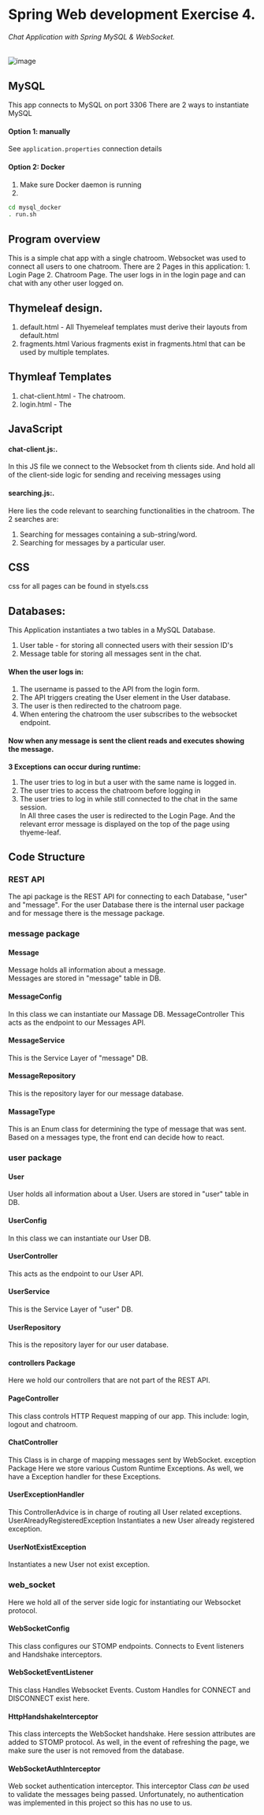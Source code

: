  # Spring Web development Exercise 4.
 ###### Chat Application with Spring MySQL & WebSocket.
![image](https://user-images.githubusercontent.com/57197982/164945446-04d4c243-e761-411a-8922-af3ca73ebd69.png)

## MySQL 
This app connects to MySQL on port 3306 
There are 2 ways to instantiate MySQL
#### Option 1: manually
See `application.properties` connection details 
#### Option 2: Docker
1. Make sure Docker daemon is running 
2. 
```bash
cd mysql_docker
. run.sh
```

## Program overview
This is a simple chat app with a single chatroom.
Websocket was used to connect all users to one chatroom.
There are 2 Pages in this application: 1. Login Page 2. Chatroom Page.
The user logs in in the login page and can chat with any other user logged on.




## Thymeleaf design.
1. default.html - All Thyemeleaf templates must derive their layouts from default.html
2. fragments.html Various fragments exist in fragments.html that can be used by multiple templates.

## Thymleaf Templates
1. chat-client.html - The chatroom.
2. login.html - The

## JavaScript
#### chat-client.js:.
In this JS file we connect to the Websocket from th clients side.
And hold all of the client-side logic for sending and receiving messages using

#### searching.js:.
Here lies the code relevant to searching functionalities in the chatroom.
The 2 searches are:
1. Searching for messages containing a sub-string/word.
2. Searching for messages by a particular user.
			    
## CSS
css for all pages can be found in styels.css

##  Databases:
This Application instantiates a two tables in a MySQL Database.
1. User table - for storing all connected users with their session ID's
2. Message  table for storing all messages sent in the chat.
####  When the user logs in:
1. The username is passed to the API from the login form.
2. The API triggers creating the User element in the User database.
3. The user is then redirected to the chatroom page.
4. When entering the chatroom the user subscribes to the websocket endpoint.
#### Now when any message is sent the client reads and executes showing the message.
**3 Exceptions can occur during runtime:**
 1. The user tries to log in but a user with the same name is logged in.
 2. The user tries to access the chatroom before logging in
 3. The user tries to log in while still connected to the chat in the same session.  
 In All three cases the user is redirected to the Login Page.
 And the relevant error message is displayed on the top of the page using thyeme-leaf.

## Code Structure
### REST API
The api package is the REST API for connecting to each Database, "user" and "message".
For the user Database there is the internal user package
and for message there is the message package.

### message package
#### Message 
Message holds all information about a message.    
Messages are stored in "message" table in DB.
#### MessageConfig
In this class we can instantiate our Massage DB.
MessageController
This acts as the endpoint to our Messages API.
#### MessageService
This is the Service Layer of "message" DB.
#### MessageRepository
This is the repository layer for our message database.
#### MassageType
This is an Enum class for determining the type of message that was sent.
Based on a messages type, the front end can decide how to react.
### user package
#### User
User holds all information about a User.
Users are stored in "user" table in DB.
#### UserConfig
In this class we can instantiate our User DB.
#### UserController
This acts as the endpoint to our User API.
#### UserService
This is the Service Layer of "user" DB.
#### UserRepository
This is the repository layer for our user database.
#### controllers Package
Here we hold our controllers that are not part of the REST API.

####  PageController
This class controls HTTP Request mapping of our app.
This include: login, logout and chatroom.
####  ChatController
This Class is in charge of mapping messages sent by WebSocket.
exception Package
Here we store various Custom Runtime Exceptions.
As well, we have a Exception handler for these Exceptions.


####  UserExceptionHandler
This ControllerAdvice is in charge of routing all User related exceptions.
UserAlreadyRegisteredException
Instantiates a new User already registered exception.
####  UserNotExistException
Instantiates a new User not exist exception.
### web_socket
Here we hold all of the server side logic for instantiating our Websocket protocol.
####  WebSocketConfig
This class configures our STOMP endpoints.
Connects to Event listeners and Handshake interceptors.
####  WebSocketEventListener
This class Handles Websocket Events.
Custom Handles for CONNECT and DISCONNECT exist here.
####  HttpHandshakeInterceptor
This class intercepts the WebSocket handshake.
Here session attributes are added to STOMP protocol.
As well, in the event of refreshing the page, we make sure the user is not removed from the database.
####  WebSocketAuthInterceptor
Web socket authentication interceptor.
This interceptor Class *can be* used to validate the messages being passed.
Unfortunately, no authentication was implemented in this project so this has no use to us.
